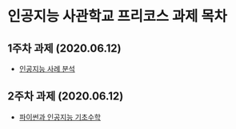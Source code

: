 # 인공지능 사관학교 프리코스 과제 목차

## 1주차 과제 (2020.06.12)
* [인공지능 사례 분석]()

## 2주차 과제 (2020.06.12)
* [파이썬과 인공지능 기초수학]()

